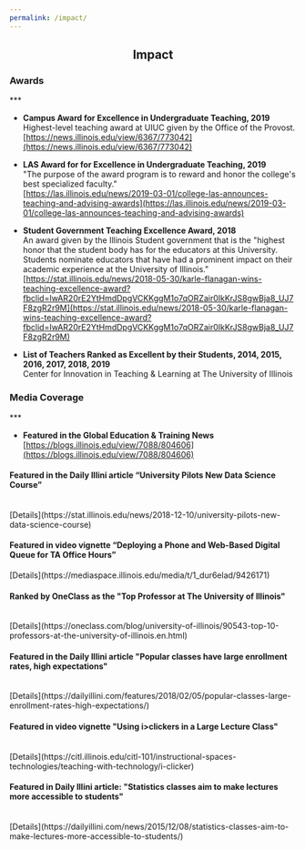 ```yaml
---
permalink: /impact/
---
```


<center><h2>Impact</h2></center>

<h3>Awards</h3>
***

* **Campus Award for Excellence in Undergraduate Teaching, 2019**<br/>
Highest-level teaching award at UIUC given by the Office of the Provost.<br/>
[https://news.illinois.edu/view/6367/773042](https://news.illinois.edu/view/6367/773042)

* **LAS Award for for Excellence in Undergraduate Teaching, 2019**<br/>
"The purpose of the award program is to reward and honor the college's best specialized faculty."<br/>
[https://las.illinois.edu/news/2019-03-01/college-las-announces-teaching-and-advising-awards](https://las.illinois.edu/news/2019-03-01/college-las-announces-teaching-and-advising-awards)

* **Student Government Teaching Excellence Award, 2018**<br/>
An award given by the Illinois Student government that is the "highest honor that the student body has for the educators at this University.  Students nominate educators that have had a prominent impact on their academic experience at the University of Illinois."<br/>
[https://stat.illinois.edu/news/2018-05-30/karle-flanagan-wins-teaching-excellence-award?fbclid=IwAR20rE2YtHmdDpgVCKKggM1o7qORZair0IkKrJS8gwBja8_UJ7F8zgR2r9M](https://stat.illinois.edu/news/2018-05-30/karle-flanagan-wins-teaching-excellence-award?fbclid=IwAR20rE2YtHmdDpgVCKKggM1o7qORZair0IkKrJS8gwBja8_UJ7F8zgR2r9M)

* **List of Teachers Ranked as Excellent by their Students, 2014, 2015, 2016, 2017, 2018, 2019** <br/>
Center for Innovation in Teaching & Learning at The University of Illinois 


<h3>Media Coverage</h3>
***

* **Featured in the Global Education & Training News**<br/>
[https://blogs.illinois.edu/view/7088/804606](https://blogs.illinois.edu/view/7088/804606)

<h4>Featured in the Daily Illini article “University Pilots New Data Science Course”</h4> <br/>
[Details](https://stat.illinois.edu/news/2018-12-10/university-pilots-new-data-science-course)

<h4>Featured in video vignette “Deploying a Phone and Web-Based Digital Queue for TA Office Hours”<br/></h4> 
[Details](https://mediaspace.illinois.edu/media/t/1_dur6elad/9426171)

<h4>Ranked by OneClass as the "Top Professor at The University of Illinois"</h4><br/>
 [Details](https://oneclass.com/blog/university-of-illinois/90543-top-10-professors-at-the-university-of-illinois.en.html)

<h4>Featured in the Daily Illini article "Popular classes have large enrollment rates, high expectations"</h4><br/>
[Details](https://dailyillini.com/features/2018/02/05/popular-classes-large-enrollment-rates-high-expectations/)

<h4>Featured in video vignette "Using i>clickers in a Large Lecture Class"</h4><br/> 
[Details](https://citl.illinois.edu/citl-101/instructional-spaces-technologies/teaching-with-technology/i-clicker)

<h4>Featured in Daily Illini article: "Statistics classes aim to make lectures more accessible to students"</h4><br/>
[Details](https://dailyillini.com/news/2015/12/08/statistics-classes-aim-to-make-lectures-more-accessible-to-students/)


